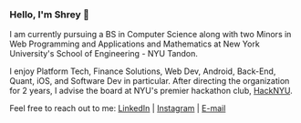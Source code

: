 ### Hello, I'm Shrey 👋

I am currently pursuing a BS in Computer Science along with two Minors in Web Programming and Applications and Mathematics at New York University's School of Engineering - NYU Tandon.

I enjoy Platform Tech, Finance Solutions, Web Dev, Android, Back-End, Quant, iOS, and Software Dev in particular. After directing the organization for 2 years, I advise the board at NYU's premier hackathon club, [HackNYU](https://hacknyu.org/). 

Feel free to reach out to me:
[LinkedIn](https://www.linkedin.com/in/shrey-kharbanda/) | [Instagram](https://www.instagram.com/shrey_kharbanda/) | [E-mail](mailto:shrey.kharbanda@nyu.edu) 

